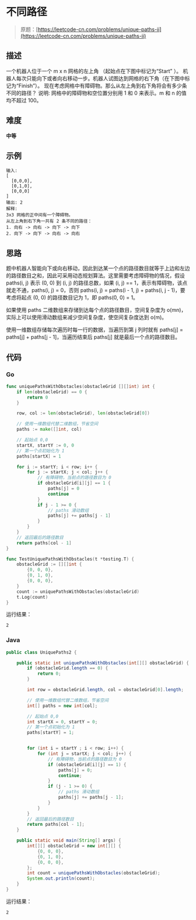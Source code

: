 # 不同路径

> 原题：[https://leetcode-cn.com/problems/unique-paths-ii](https://leetcode-cn.com/problems/unique-paths-ii)

## 描述

一个机器人位于一个 m x n 网格的左上角 （起始点在下图中标记为“Start” ）。
机器人每次只能向下或者向右移动一步。机器人试图达到网格的右下角（在下图中标记为“Finish”）。
现在考虑网格中有障碍物。那么从左上角到右下角将会有多少条不同的路径？
说明: 网格中的障碍物和空位置分别用 1 和 0 来表示。m 和 n 的值均不超过 100。

## 难度

**中等**

## 示例

```
输入:
[
  [0,0,0],
  [0,1,0],
  [0,0,0]
]
输出: 2
解释:
3x3 网格的正中间有一个障碍物。
从左上角到右下角一共有 2 条不同的路径：
1. 向右 -> 向右 -> 向下 -> 向下
2. 向下 -> 向下 -> 向右 -> 向右
```

## 思路

题中机器人智能向下或向右移动，因此到达某一个点的路径数目就等于上边和左边的路径数目之和，因此可采用动态规划算法。这里需要考虑障碍物的情况，假设 paths(i, j) 表示 (0, 0) 到 (i, j) 的路径总数，如果 (i, j) == 1，表示有障碍物，该点就走不通，paths(i, j) = 0，否则 paths(i, j) = paths(i - 1, j) + paths(i, j - 1)，要考虑将起点 (0, 0) 的路径数目记为 1，即 paths(0, 0) = 1。

如果使用 paths 二维数组来存储到达每个点的路径数目，空间复杂度为 o(mn)，实际上可以使用滑动数组来减少空间复杂度，使空间复杂度达到 o(m)。

使用一维数组存储每次遍历时每一行的数据，当遍历到第 j 列时就有 paths[j] = paths[j] + paths[j - 1]，当遍历结束后 paths[j] 就是最后一个点的路径数目。

## 代码

### Go

```go
func uniquePathsWithObstacles(obstacleGrid [][]int) int {
    if len(obstacleGrid) == 0 {
        return 0
    }

    row, col := len(obstacleGrid), len(obstacleGrid[0])

    // 使用一维数组代替二维数组，节省空间
    paths := make([]int, col)

    // 起始点 0,0
    startX, startY := 0, 0
    // 第一个点初始化为 1
    paths[startX] = 1

    for i := startY; i < row; i++ {
        for j := startX; j < col; j++ {
            // 有障碍物，当前点的路径数目为 0
            if obstacleGrid[i][j] == 1 {
                paths[j] = 0
                continue
            }
            if j - 1 >= 0 {
                // paths 滑动数组
                paths[j] += paths[j - 1]
            }
        }
    }
    // 返回最后的路径数目
    return paths[col - 1]
}
```

```go
func TestUniquePathsWithObstacles(t *testing.T) {
    obstacleGrid := [][]int {
        {0, 0, 0},
        {0, 1, 0},
        {0, 0, 0},
    }
    count := uniquePathsWithObstacles(obstacleGrid)
    t.Log(count)
}
```

运行结果：

```
2
```

### Java

```java
public class UniquePaths2 {

    public static int uniquePathsWithObstacles(int[][] obstacleGrid) {
        if (obstacleGrid.length == 0) {
            return 0;
        }

        int row = obstacleGrid.length, col = obstacleGrid[0].length;

        // 使用一维数组代替二维数组，节省空间
        int[] paths = new int[col];

        // 起始点 0,0
        int startX = 0, startY = 0;
        // 第一个点初始化为 1
        paths[startY] = 1;


        for (int i = startY ; i < row; i++) {
            for (int j = startX; j < col; j++) {
                // 有障碍物，当前点的路径数目为 0
                if (obstacleGrid[i][j] == 1) {
                    paths[j] = 0;
                    continue;
                }
                if (j - 1 >= 0) {
                    // paths 滑动数组
                    paths[j] += paths[j - 1];
                }
            }
        }
        // 返回最后的路径数目
        return paths[col - 1];
    }

    public static void main(String[] args) {
        int[][] obstacleGrid = new int[][] {
            {0, 0, 0},
            {0, 1, 0},
            {0, 0, 0},
        };
        int count = uniquePathsWithObstacles(obstacleGrid);
        System.out.println(count);
    }
}
```

运行结果：

```
2
```

